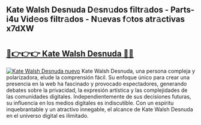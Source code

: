 ## Kate Walsh Desnuda D𝚎sn𝚞dos filtr𝚊dos - Parts-i4u Vid𝚎os filtr𝚊dos - N𝚞evas f𝚘tos atr𝚊ctivas x7dXW

# <h2><a href="http://mbc11t.tromn.icu/?c=Kate+Walsh+Desnuda">🔗👉👉👉 Kate Walsh Desnuda 🔗🔗</a></h2>

[![Kate Walsh Desnuda nuevo](https://i.imgur.com/pEAQMta.gif)](http://mbc11t.tromn.icu/?c=Kate+Walsh+Desnuda)
Kate Walsh Desnuda, una persona compleja y polarizadora, elude la comprensión fácil. Su enfoque único para crear una presencia en la web ha fascinado y provocado espectadores, generando debates sobre la privacidad, la expresión artística y las complejidades de las comunidades digitales. Independientemente de sus decisiones futuras, su influencia en los medios digitales es indiscutible. Con un espíritu inquebrantable y un atractivo innegable, el alcance de Kate Walsh Desnuda en el universo digital es ilimitado.
